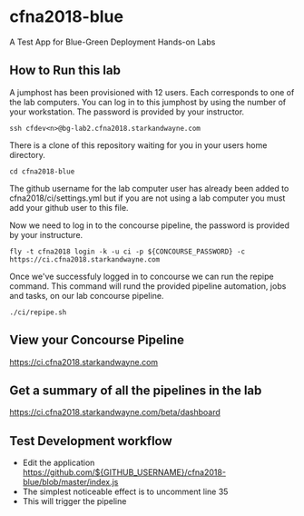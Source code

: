 # cfna2018-blue
A Test App for Blue-Green Deployment Hands-on Labs

## How to Run this lab
A jumphost has been provisioned with 12 users. Each corresponds to one of the lab computers. You can log in to this jumphost by using the number of your workstation. The password is provided by your instructor. 

`ssh cfdev<n>@bg-lab2.cfna2018.starkandwayne.com`

There is a clone of this repository waiting for you in your users home directory. 

`cd cfna2018-blue`

The github username for the lab computer user has already been added to cfna2018/ci/settings.yml but if you are not using a lab computer you must add your github user to this file. 

Now we need to log in to the concourse pipeline, the password is provided by your instructure. 

`fly -t cfna2018 login -k -u ci -p ${CONCOURSE_PASSWORD} -c https://ci.cfna2018.starkandwayne.com`

Once we've successfuly logged in to concourse we can run the repipe command. This command will rund the provided pipeline automation, jobs and tasks, on our lab concourse pipeline.  

`./ci/repipe.sh`

## View your Concourse Pipeline
https://ci.cfna2018.starkandwayne.com

## Get a summary of all the pipelines in the lab
https://ci.cfna2018.starkandwayne.com/beta/dashboard

## Test Development workflow
* Edit the application https://github.com/${GITHUB_USERNAME}/cfna2018-blue/blob/master/index.js
* The simplest noticeable effect is to uncomment line 35
* This will trigger the pipeline

